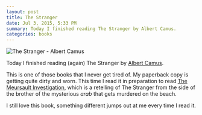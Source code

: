 ```yaml
---
layout: post
title: The Stranger
date: Jul 3, 2015, 5:33 PM
summary: Today I finished reading The Stranger by Albert Camus.
categories: books
---
```


![The Stranger - Albert Camus](http://austinmoody.org/i/melange_stranger_2015-07-23-174050.png)

Today I finished reading (again) The Stranger by [Albert Camus](https://en.wikipedia.org/wiki/Albert_Camus).

This is one of those books that I never get tired of.  My paperback copy is getting quite dirty and worn.  This time I read it in preparation to read [The Meursault Investigation](http://www.nytimes.com/2015/06/14/books/review/the-meursault-investigation-by-kamel-daoud.html), which is a retelling of The Stranger from the side of the brother of the mysterious *arab* that gets murdered on the beach.  

I still love this book, something different jumps out at me every time I read it.  
